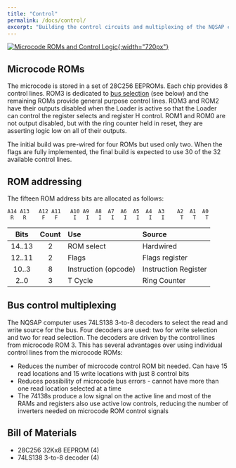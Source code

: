 ```yaml
---
title: "Control"
permalink: /docs/control/
excerpt: "Building the control circuits and multiplexing of the NQSAP computer"
---
```


[![Microcode ROMs and Control Logic](../../assets/images/control-logic.jpg "control logic"){:width="720px"}](../../assets/images/control-logic.jpg)

## Microcode ROMs

The microcode is stored in a set of 28C256 EEPROMs.  Each chip provides 8 control lines.
ROM3 is dedicated to [bus selection](#bus-control-multiplexing) (see below) and the
remaining ROMs provide general purpose control lines.  ROM3 and ROM2 have their outputs
disabled when the Loader is active so that the Loader can control the register selects and
register H control.  ROM1 and ROM0 are not output disabled, but with the ring counter held
in reset, they  are asserting logic low on all of their outputs.

The initial build was pre-wired for four ROMs but used only two.  When the flags are fully
implemented, the final build is expected to use 30 of the 32 available control lines.

## ROM addressing

The fifteen ROM address bits are allocated as follows:

```
A14 A13   A12 A11   A10 A9  A8  A7  A6  A5  A4  A3    A2  A1  A0
 R   R     F   F     I   I   I   I   I   I   I   I     T   T   T
```

 |Bits  |Count| Use                | Source             |
 |:---: |:---:|:---                |:--                 |
 |14..13|2    |ROM select          |Hardwired           |
 |12..11|2    |Flags               |Flags register      |
 |10..3 |8    |Instruction (opcode)|Instruction Register|
 |2..0  |3    |T Cycle             |Ring Counter        |


## Bus control multiplexing

The NQSAP computer uses 74LS138 3-to-8 decoders to select the read and write source for
the bus.  Four decoders are used: two for write selection and two for read selection. The
decoders are driven by the control lines from microcode ROM 3. This has several advantages
over using individual control lines from the microcode ROMs:

* Reduces the number of microcode control ROM bit needed.  Can have 15 read locations and
15 write locations with just 8 control bits
* Reduces possibility of microcode bus errors - cannot have more than one read location
selected at a time
* The 74138s produce a low signal on the active line and most of the RAMs and registers
also use active low controls, reducing the number of inverters needed on microcode ROM
control signals

## Bill of Materials

* 28C256 32Kx8 EEPROM (4)
* 74LS138 3-to-8 decoder (4)
